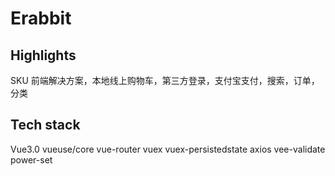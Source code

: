 # Erabbit

## Highlights

SKU 前端解决方案，本地线上购物车，第三方登录，支付宝支付，搜索，订单，分类

## Tech stack

Vue3.0 
vueuse/core 
vue-router 
vuex 
vuex-persistedstate 
axios 
vee-validate 
power-set
